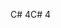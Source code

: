 <span data-ttu-id="cc4d0-101">C# 4</span><span class="sxs-lookup"><span data-stu-id="cc4d0-101">C# 4</span></span>
